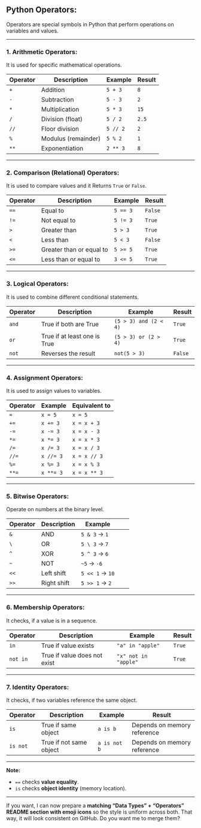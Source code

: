## Python Operators:

Operators are special symbols in Python that perform operations on variables and values.

---

### 1. **Arithmetic Operators**:

It is used for specific mathematical operations.

| Operator | Description         | Example  | Result |
| -------- | ------------------- | -------- | ------ |
| `+`      | Addition            | `5 + 3`  | `8`    |
| `-`      | Subtraction         | `5 - 3`  | `2`    |
| `*`      | Multiplication      | `5 * 3`  | `15`   |
| `/`      | Division (float)    | `5 / 2`  | `2.5`  |
| `//`     | Floor division      | `5 // 2` | `2`    |
| `%`      | Modulus (remainder) | `5 % 2`  | `1`    |
| `**`     | Exponentiation      | `2 ** 3` | `8`    |

---

### 2. **Comparison (Relational) Operators**:

It is used to compare values and it Returns `True` or `False`.

| Operator | Description              | Example  | Result  |
| -------- | ------------------------ | -------- | ------- |
| `==`     | Equal to                 | `5 == 3` | `False` |
| `!=`     | Not equal to             | `5 != 3` | `True`  |
| `>`      | Greater than             | `5 > 3`  | `True`  |
| `<`      | Less than                | `5 < 3`  | `False` |
| `>=`     | Greater than or equal to | `5 >= 5` | `True`  |
| `<=`     | Less than or equal to    | `3 <= 5` | `True`  |

---

### 3. **Logical Operators**:

It is used to combine different conditional statements.

| Operator | Description                  | Example               | Result  |
| -------- | ---------------------------- | --------------------- | ------- |
| `and`    | True if both are True        | `(5 > 3) and (2 < 4)` | `True`  |
| `or`     | True if at least one is True | `(5 > 3) or (2 > 4)`  | `True`  |
| `not`    | Reverses the result          | `not(5 > 3)`          | `False` |

---

### 4. **Assignment Operators**:

It is used to assign values to variables.

| Operator | Example   | Equivalent to |
| -------- | --------- | ------------- |
| `=`      | `x = 5`   | `x = 5`       |
| `+=`     | `x += 3`  | `x = x + 3`   |
| `-=`     | `x -= 3`  | `x = x - 3`   |
| `*=`     | `x *= 3`  | `x = x * 3`   |
| `/=`     | `x /= 3`  | `x = x / 3`   |
| `//=`    | `x //= 3` | `x = x // 3`  |
| `%=`     | `x %= 3`  | `x = x % 3`   |
| `**=`    | `x **= 3` | `x = x ** 3`  |

---

### 5. **Bitwise Operators**:

Operate on numbers at the binary level.

| Operator | Description | Example         |     |         |
| -------- | ----------- | --------------- | --- | ------- |
| `&`      | AND         | `5 & 3` → `1`   |     |         |
| `\`      | OR          | `5 \ 3` → `7`   |     |         |
| `^`      | XOR         | `5 ^ 3` → `6`   |     |         |
| `~`      | NOT         | `~5` → `-6`     |     |         |
| `<<`     | Left shift  | `5 << 1` → `10` |     |         |
| `>>`     | Right shift | `5 >> 1` → `2`  |     |         |


---

### 6. **Membership Operators**:

It checks, if a value is in a sequence.

| Operator | Description                  | Example              | Result |
| -------- | ---------------------------- | -------------------- | ------ |
| `in`     | True if value exists         | `"a" in "apple"`     | `True` |
| `not in` | True if value does not exist | `"x" not in "apple"` | `True` |

---

### 7. **Identity Operators**:

It checks, if two variables reference the same object.

| Operator | Description             | Example      | Result                      |
| -------- | ----------------------- | ------------ | --------------------------- |
| `is`     | True if same object     | `a is b`     | Depends on memory reference |
| `is not` | True if not same object | `a is not b` | Depends on memory reference |

---

**Note:**

* `==` checks **value equality**.
* `is` checks **object identity** (memory location).

---

If you want, I can now prepare a **matching “Data Types” + “Operators” README section with emoji icons** so the style is uniform across both. That way, it will look consistent on GitHub.
Do you want me to merge them?

